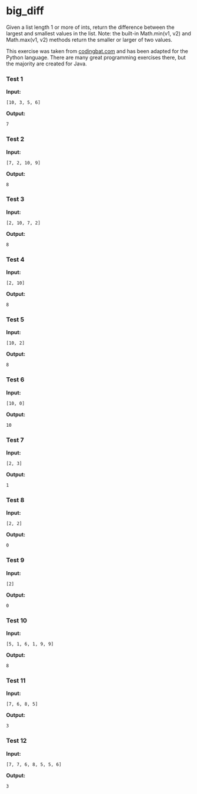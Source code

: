 # big_diff





Given a list length 1 or more of ints, return the difference between the largest and smallest values in the list. Note: the built-in Math.min(v1, v2) and Math.max(v1, v2) methods  return the smaller or larger of two values.

This exercise was taken from [codingbat.com](https://codingbat.com/prob/p196640) and has been adapted for the Python language. There are many great programming exercises there, but the majority are created for Java.






### Test 1
**Input:**
```
[10, 3, 5, 6]
```
**Output:**
```
7
```
### Test 2
**Input:**
```
[7, 2, 10, 9]
```
**Output:**
```
8
```
### Test 3
**Input:**
```
[2, 10, 7, 2]
```
**Output:**
```
8
```
### Test 4
**Input:**
```
[2, 10]
```
**Output:**
```
8
```
### Test 5
**Input:**
```
[10, 2]
```
**Output:**
```
8
```
### Test 6
**Input:**
```
[10, 0]
```
**Output:**
```
10
```
### Test 7
**Input:**
```
[2, 3]
```
**Output:**
```
1
```
### Test 8
**Input:**
```
[2, 2]
```
**Output:**
```
0
```
### Test 9
**Input:**
```
[2]
```
**Output:**
```
0
```
### Test 10
**Input:**
```
[5, 1, 6, 1, 9, 9]
```
**Output:**
```
8
```
### Test 11
**Input:**
```
[7, 6, 8, 5]
```
**Output:**
```
3
```
### Test 12
**Input:**
```
[7, 7, 6, 8, 5, 5, 6]
```
**Output:**
```
3
```

